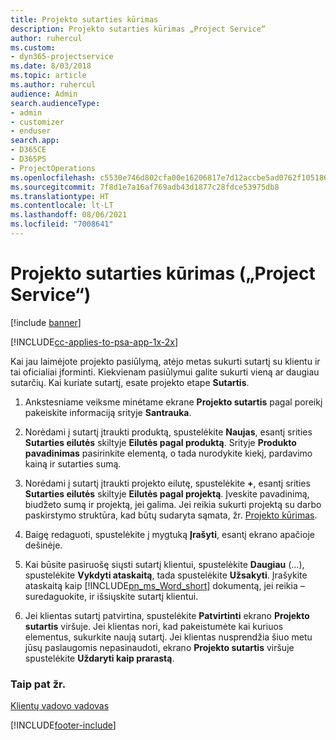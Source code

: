 ```yaml
---
title: Projekto sutarties kūrimas
description: Projekto sutarties kūrimas „Project Service“
author: ruhercul
ms.custom:
- dyn365-projectservice
ms.date: 8/03/2018
ms.topic: article
ms.author: ruhercul
audience: Admin
search.audienceType:
- admin
- customizer
- enduser
search.app:
- D365CE
- D365PS
- ProjectOperations
ms.openlocfilehash: c5530e746d802cfa00e16206817e7d12accbe5ad0762f1051869f1ca35397222
ms.sourcegitcommit: 7f8d1e7a16af769adb43d1877c28fdce53975db8
ms.translationtype: HT
ms.contentlocale: lt-LT
ms.lasthandoff: 08/06/2021
ms.locfileid: "7008641"
---
```

# <a name="create-a-project-contract-project-service"></a>Projekto sutarties kūrimas („Project Service“)

[!include [banner](../includes/psa-now-project-operations.md)]

[!INCLUDE[cc-applies-to-psa-app-1x-2x](../includes/cc-applies-to-psa-app-1x-2x.md)]

Kai jau laimėjote projekto pasiūlymą, atėjo metas sukurti sutartį su klientu ir tai oficialiai įforminti. Kiekvienam pasiūlymui galite sukurti vieną ar daugiau sutarčių. Kai kuriate sutartį, esate projekto etape **Sutartis**.  
  
1. Ankstesniame veiksme minėtame ekrane **Projekto sutartis** pagal poreikį pakeiskite informaciją srityje **Santrauka**.  
  
2. Norėdami į sutartį įtraukti produktą, spustelėkite **Naujas**, esantį srities **Sutarties eilutės** skiltyje **Eilutės pagal produktą**. Srityje **Produkto pavadinimas** pasirinkite elementą, o tada nurodykite kiekį, pardavimo kainą ir sutarties sumą.  
  
3. Norėdami į sutartį įtraukti projekto eilutę, spustelėkite **+**, esantį srities **Sutarties eilutės** skiltyje **Eilutės pagal projektą**. Įveskite pavadinimą, biudžeto sumą ir projektą, jei galima. Jei reikia sukurti projektą su darbo paskirstymo struktūra, kad būtų sudaryta sąmata, žr. [Projekto kūrimas](../psa/create-project.md).  
  
4. Baigę redaguoti, spustelėkite į mygtuką **Įrašyti**, esantį ekrano apačioje dešinėje.  
  
5. Kai būsite pasiruošę siųsti sutartį klientui, spustelėkite **Daugiau** (...), spustelėkite **Vykdyti ataskaitą**, tada spustelėkite **Užsakyti**. Įrašykite ataskaitą kaip [!INCLUDE[pn_ms_Word_short](../includes/pn-ms-word-short.md)] dokumentą, jei reikia – suredaguokite, ir išsiųskite sutartį klientui.  
  
6. Jei klientas sutartį patvirtina, spustelėkite **Patvirtinti** ekrano **Projekto sutartis** viršuje. Jei klientas nori, kad pakeistumėte kai kuriuos elementus, sukurkite naują sutartį. Jei klientas nusprendžia šiuo metu jūsų paslaugomis nepasinaudoti, ekrano **Projekto sutartis** viršuje spustelėkite **Uždaryti kaip prarastą**.  
  
### <a name="see-also"></a>Taip pat žr.  
 [Klientų vadovo vadovas](../psa/account-manager-guide.md)


[!INCLUDE[footer-include](../includes/footer-banner.md)]